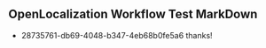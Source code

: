## OpenLocalization Workflow Test MarkDown
* 28735761-db69-4048-b347-4eb68b0fe5a6 thanks!

<!--HONumber=Jul16_HO5-->


